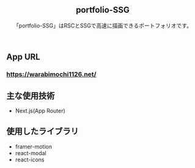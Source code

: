 <h2 align="center">portfolio-SSG</h2>
<p align="center">「portfolio-SSG」はRSCとSSGで高速に描画できるポートフォリオです。</p>
<br>

## App URL
### https://warabimochi1126.net/

## 主な使用技術
- Next.js(App Router)

## 使用したライブラリ
- framer-motion
- react-modal
- react-icons

